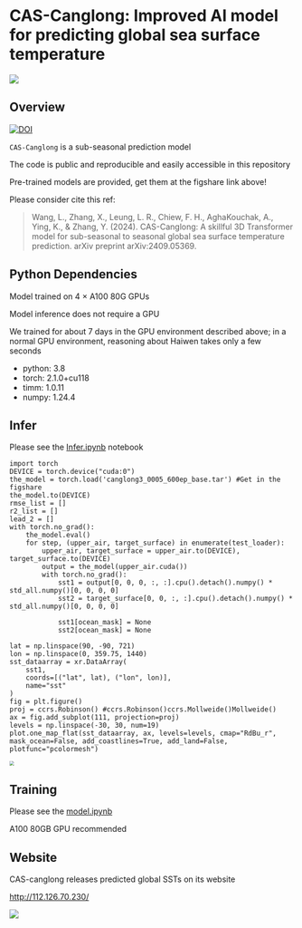 # CAS-Canglong: Improved AI model for predicting global sea surface temperature

![](https://imagecollection.oss-cn-beijing.aliyuncs.com/office/logo1.png)

## Overview

[![DOI](https://zenodo.org/badge/DOI/10.6084/m9.figshare.24614958.svg)](https://doi.org/10.6084/m9.figshare.26779969)

``CAS-Canglong`` is a sub-seasonal prediction model 

The code is public and reproducible and easily accessible in this repository

Pre-trained models are provided, get them at the figshare link above!

Please consider cite this ref:

> Wang, L., Zhang, X., Leung, L. R., Chiew, F. H., AghaKouchak, A., Ying, K., & Zhang, Y. (2024). CAS-Canglong: A skillful 3D Transformer model for sub-seasonal to seasonal global sea surface temperature prediction. arXiv preprint arXiv:2409.05369.  

## Python Dependencies

Model trained on 4 × A100 80G GPUs

Model inference does not require a GPU  

We trained for about 7 days in the GPU environment described above; in a normal GPU environment, reasoning about Haiwen takes only a few seconds  

* python: 3.8  
* torch: 2.1.0+cu118
* timm: 1.0.11
* numpy: 1.24.4

## Infer

Please see the  [Infer.ipynb](notebook/Infer.ipynb) notebook

```
import torch
DEVICE = torch.device("cuda:0")
the_model = torch.load('canglong3_0005_600ep_base.tar') #Get in the figshare
the_model.to(DEVICE)
rmse_list = []
r2_list = []
lead_2 = []
with torch.no_grad():
    the_model.eval()
    for step, (upper_air, target_surface) in enumerate(test_loader):
        upper_air, target_surface = upper_air.to(DEVICE), target_surface.to(DEVICE)
        output = the_model(upper_air.cuda())
        with torch.no_grad():
            sst1 = output[0, 0, 0, :, :].cpu().detach().numpy() * std_all.numpy()[0, 0, 0, 0]
            sst2 = target_surface[0, 0, :, :].cpu().detach().numpy() * std_all.numpy()[0, 0, 0, 0]

            sst1[ocean_mask] = None
            sst2[ocean_mask] = None
```

```
lat = np.linspace(90, -90, 721)
lon = np.linspace(0, 359.75, 1440)
sst_dataarray = xr.DataArray(
    sst1,
    coords=[("lat", lat), ("lon", lon)],
    name="sst"
)
fig = plt.figure()
proj = ccrs.Robinson() #ccrs.Robinson()ccrs.Mollweide()Mollweide()
ax = fig.add_subplot(111, projection=proj)
levels = np.linspace(-30, 30, num=19)
plot.one_map_flat(sst_dataarray, ax, levels=levels, cmap="RdBu_r", mask_ocean=False, add_coastlines=True, add_land=False, plotfunc="pcolormesh")
```

<img src="https://imagecollection.oss-cn-beijing.aliyuncs.com/office/20241101222715.png" style="zoom:50%;" />

## Training

Please see the [model.ipynb](notebook/model.ipynb) 

A100 80GB GPU recommended

## Website

CAS-canglong releases predicted global SSTs on its website

http://112.126.70.230/ 

![](https://imagecollection.oss-cn-beijing.aliyuncs.com/office/20241029132454.png)
